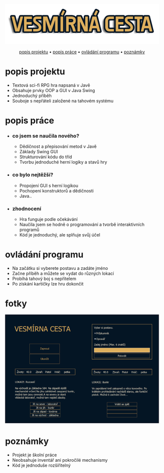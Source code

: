 <p align="center">
<img src="vesmirna_cesta_logo.png">
</p>

<div align="center">
  <a href="#popis-projektu">popis projektu</a> •
  <a href="#popis-práce">popis práce</a> •
  <a href="#ovládání-programu">ovládání programu</a> •
  <a href="#poznámky">poznámky</a>
</div>

# popis projektu
- Textová sci-fi RPG hra napsaná v Javě
- Obsahuje prvky OOP a GUI v Java Swing
- Jednoduchý příběh
- Souboje s nepřáteli založené na tahovém systému

# popis práce

- ### co jsem se naučila nového?
    - Dědičnost a přepisování metod v Javě
    - Základy Swing GUI
    - Strukturování kódu do tříd
    - Tvorbu jednoduché herní logiky a stavů hry

- ### co bylo nejtěžší?
    - Propojení GUI s herní logikou
    - Pochopení konstruktorů a dědičnosti
    - Java..

- ### zhodnocení
    - Hra funguje podle očekávání
    - Naučila jsem se hodně o programování a tvorbě interaktivních programů
    - Kód je jednoduchý, ale splňuje svůj účel

# ovládání programu
- Na začátku si vyberete postavu a zadáte jméno
- Začne příběh a můžete se vydat do různých lokací
- Probíhá tahový boj s nepřítelem
- Po získání kartičky lze hru dokončit

# fotky
<img src="ukazka_hry.png">

# poznámky
- Projekt je školní práce
- Neobsahuje inventář ani pokročilé mechanismy
- Kód je jednoduše rozšiřitelný
